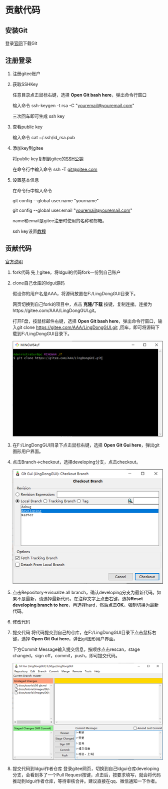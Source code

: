 # 贡献代码
## 安装Git

登录[官网](https://git-scm.com/download/win)下载Git
    
## 注册登录

1. 注册gitee账户

2. 获取SSHKey

    任意目录点击鼠标右键，选择 **Open Git bash here**，弹出命令行窗口

    输入命令 ssh-keygen -t rsa -C "youremail@youremail.com"  

    三次回车即可生成 ssh key

3. 查看public key
    
    输入命令 cat ~/.ssh/id_rsa.pub

4. 添加key到gitee
    
    将public key复制到gitee的[SSH公钥](https://gitee.com/profile/sshkeys)

    在命令行中输入命令 ssh -T git@gitee.com

5. 设置基本信息

    在命令行中输入命令
    
    git config --global user.name "yourname"
    
    git config --global user.email "youremail@youremail.com"

    name和email是gitee注册时使用的名称和邮箱。

    ssh key设置[教程](https://help.gitee.com/base/account/SSH%E5%85%AC%E9%92%A5%E8%AE%BE%E7%BD%AE)

## 贡献代码

[官方说明](https://help.gitee.com/pull-request)

1. fork代码
    先上gitee，将ldgui的代码fork一份到自己账户

2. clone自己仓库的ldgui源码
    
    假设你的用户名是AAA，将源码放置在F:/LingDongGUI目录下。

    网页切换到自己fork的项目中，点击 **克隆/下载** 按键，复制连接。连接为https://gitee.com/AAA/LingDongGUI.git。

    打开F盘，按鼠标邮件右键，选择 **Open Git bash here**，弹出命令行窗口，输入git clone https://gitee.com/AAA/LingDongGUI.git ,回车，即可将源码下载到F:/LingDongGUI目录下。

    ![git bash](./images/git/git_bash.png)

3. 在F:/LingDongGUI目录下点击鼠标右键，选择 **Open Git Gui here**，弹出git图形用户界面。

4. 点击Branch->checkout，选择developing分支，点击checkout。

    ![checkout](./images/git/checkout.png)

5. 点击Repository->visualze all branch，确认developing分支为最新代码。如果不是最新，请选择最新代码，在注释文字上点击右键，选择**Reset developing branch to here**，再选择hard，然后点击**OK**。强制切换为最新代码。

6. 修改代码

7. 提交代码
    将代码提交到自己的仓库，在F:/LingDongGUI目录下点击鼠标右键，选择 **Open Git Gui here**，弹出git图形用户界面。

    下方Commit Message输入提交信息，按顺序点击rescan，stage changed，sign off，commit，push，即可提交代码。

    ![commit](./images/git/commit.png)

8. 提交代码到ldgui作者仓库
    登录gitee网页，切换到自己ldgui仓库developing分支，会看到多了一个Pull Request按键，点击后，按要求填写，就会将代码推动到ldgui作者仓库，等待审核合并。建议直接在qq、微信通知一下作者。
